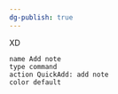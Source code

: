 ```yaml
---
dg-publish: true
---
```

XD


```button
name Add note
type command
action QuickAdd: add note
color default
```
